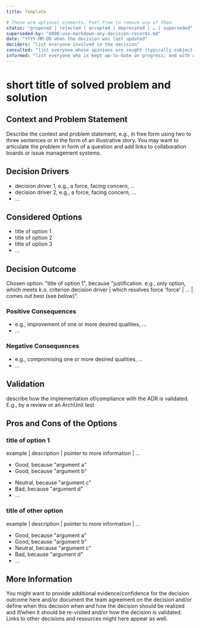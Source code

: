 ```yaml
---
title: Template

# These are optional elements. Feel free to remove any of them.
status: "proposed | rejected | accepted | deprecated | … | superseded"
superseded-by: "0000-use-markdown-any-decision-records.md"
date: "YYYY-MM-DD when the decision was last updated"
deciders: "list everyone involved in the decision"
consulted: "list everyone whose opinions are sought (typically subject-matter experts); and with whom there is a two-way communication"
informed: "list everyone who is kept up-to-date on progress; and with whom there is a one-way communication"
---
```


<!-- markdownlint-disable MD025 -->
# short title of solved problem and solution

## Context and Problem Statement

Describe the context and problem statement, e.g., in free form using two to
three sentences or in the form of an illustrative story. You may want to
articulate the problem in form of a question and add links to collaboration
boards or issue management systems.

<!-- This is an optional element. Feel free to remove. -->

## Decision Drivers

- decision driver 1, e.g., a force, facing concern, …
- decision driver 2, e.g., a force, facing concern, …
- … <!-- numbers of drivers can vary -->

## Considered Options

- title of option 1
- title of option 2
- title of option 3
- … <!-- numbers of options can vary -->

## Decision Outcome

Chosen option: "title of option 1", because "justification. e.g., only option,
which meets k.o. criterion decision driver | which resolves force 'force' | … |
comes out best (see below)".

<!-- This is an optional element. Feel free to remove. -->

### Positive Consequences

- e.g., improvement of one or more desired qualities, …
- …

<!-- This is an optional element. Feel free to remove. -->

### Negative Consequences

- e.g., compromising one or more desired qualities, …
- …

<!-- This is an optional element. Feel free to remove. -->

## Validation

describe how the implementation of/compliance with the ADR is validated. E.g.,
by a review or an ArchUnit test

<!-- This is an optional element. Feel free to remove. -->

## Pros and Cons of the Options

### title of option 1

<!-- This is an optional element. Feel free to remove. -->

example | description | pointer to more information | …

- Good, because "argument a"
- Good, because "argument b"
<!-- use "neutral" if the given argument weights neither for good nor bad -->
- Neutral, because "argument c"
- Bad, because "argument d"
- … <!-- numbers of pros and cons can vary -->

### title of other option

example | description | pointer to more information | …

- Good, because "argument a"
- Good, because "argument b"
- Neutral, because "argument c"
- Bad, because "argument d"
- …

<!-- This is an optional element. Feel free to remove. -->

## More Information

You might want to provide additional evidence/confidence for the decision
outcome here and/or document the team agreement on the decision and/or define
when this decision when and how the decision should be realized and if/when it
should be re-visited and/or how the decision is validated. Links to other
decisions and resources might here appear as well.
